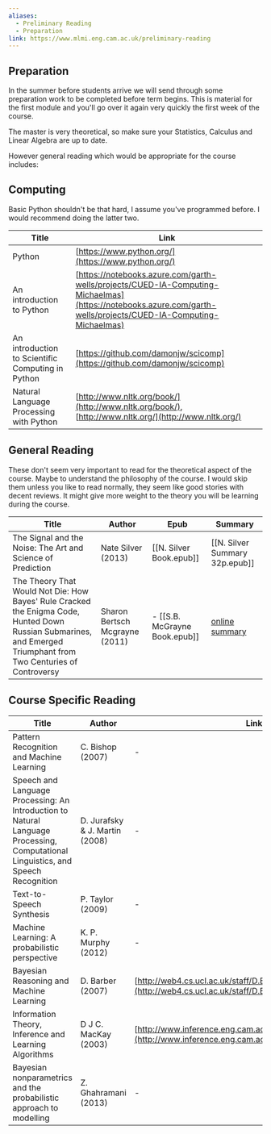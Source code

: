 ```yaml
---
aliases:
  - Preliminary Reading
  - Preparation
link: https://www.mlmi.eng.cam.ac.uk/preliminary-reading
---
```

## Preparation
In the summer before students arrive we will send through some preparation work to be completed before term begins. This is material for the first module and you'll go over it again very quickly the first week of the course. 

The master is very theoretical, so make sure your Statistics, Calculus and Linear Algebra are up to date. 

However general reading which would be appropriate for the course includes:
## Computing
Basic Python shouldn't be that hard, I assume you've programmed before. I would recommend doing the latter two. 

| Title                                             | Link                                                                                                                                                           |
| ------------------------------------------------- | -------------------------------------------------------------------------------------------------------------------------------------------------------------- |
| Python                                            | [https://www.python.org/](https://www.python.org/)                                                                                                             |
| An introduction to Python                         | [https://notebooks.azure.com/garth-wells/projects/CUED-IA-Computing-Michaelmas](https://notebooks.azure.com/garth-wells/projects/CUED-IA-Computing-Michaelmas) |
| An introduction to Scientific Computing in Python | [https://github.com/damonjw/scicomp](https://github.com/damonjw/scicomp)                                                                                       |
| Natural Language Processing with Python           | [http://www.nltk.org/book/](http://www.nltk.org/book/), [http://www.nltk.org/](http://www.nltk.org/)                                                           |

## General Reading
These don't seem very important to read for the theoretical aspect of the course. Maybe to understand the philosophy of the course. I would skip them unless you like to read normally, they seem like good stories with decent reviews. It might give more weight to the theory you will be learning during the course.

| Title                                                                                                                                                            | Author                         | Epub                          | Summary                                                                                                 |
| ---------------------------------------------------------------------------------------------------------------------------------------------------------------- | ------------------------------ | ----------------------------- | ------------------------------------------------------------------------------------------------------- |
| The Signal and the Noise: The Art and Science of Prediction                                                                                                      | Nate Silver (2013)             | [[N. Silver Book.epub]]       | [[N. Silver Summary 32p.epub]]                                                                          |
| The Theory That Would Not Die: How Bayes' Rule Cracked the Enigma Code, Hunted Down Russian Submarines, and Emerged Triumphant from Two Centuries of Controversy | Sharon Bertsch Mcgrayne (2011) | - [[S.B. McGrayne Book.epub]] | [online summary](https://rkbookreviews.wordpress.com/2011/08/13/the-theory-that-would-not-die-summary/) |

## Course Specific Reading

| Title                                                                                                                             | Author                         | Link                                                                                                                       |
| --------------------------------------------------------------------------------------------------------------------------------- | ------------------------------ | -------------------------------------------------------------------------------------------------------------------------- |
| Pattern Recognition and Machine Learning                                                                                          | C. Bishop (2007)               | -                                                                                                                          |
| Speech and Language Processing: An Introduction to Natural Language Processing, Computational Linguistics, and Speech Recognition | D. Jurafsky & J. Martin (2008) | -                                                                                                                          |
| Text-to-Speech Synthesis                                                                                                          | P. Taylor (2009)               | -                                                                                                                          |
| Machine Learning: A probabilistic perspective                                                                                     | K. P. Murphy (2012)            | -                                                                                                                          |
| Bayesian Reasoning and Machine Learning                                                                                           | D. Barber (2007)               | [http://web4.cs.ucl.ac.uk/staff/D.Barber/textbook/090310.pdf](http://web4.cs.ucl.ac.uk/staff/D.Barber/textbook/090310.pdf) |
| Information Theory, Inference and Learning Algorithms                                                                             | D J C. MacKay (2003)           | [http://www.inference.eng.cam.ac.uk/mackay/itila/](http://www.inference.eng.cam.ac.uk/mackay/itila/)                       |
| Bayesian nonparametrics and the probabilistic approach to modelling                                                               | Z. Ghahramani (2013)           | -                                                                                                                          |
